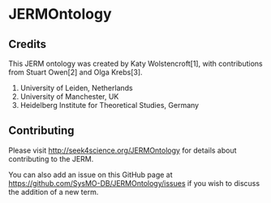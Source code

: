 JERMOntology
============

Credits
-------

This JERM ontology was created by Katy Wolstencroft[1], with contributions from Stuart Owen[2] and Olga Krebs[3].

1. University of Leiden, Netherlands
2. University of Manchester, UK
3. Heidelberg Institute for Theoretical Studies, Germany

Contributing
------------

Please visit http://seek4science.org/JERMOntology for details about contributing to the JERM.

You can also add an issue on this GitHub page at https://github.com/SysMO-DB/JERMOntology/issues if you wish to discuss the addition of a new term.

